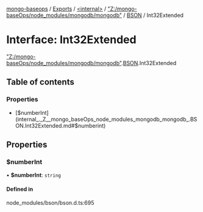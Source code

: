 [mongo-baseops](../README.md) / [Exports](../modules.md) / [\<internal\>](../modules/internal_.md) / ["Z:/mongo-baseOps/node\_modules/mongodb/mongodb"](../modules/internal_._Z__mongo_baseOps_node_modules_mongodb_mongodb_.md) / [BSON](../modules/internal_._Z__mongo_baseOps_node_modules_mongodb_mongodb_.BSON.md) / Int32Extended

# Interface: Int32Extended

["Z:/mongo-baseOps/node\_modules/mongodb/mongodb"](../modules/internal_._Z__mongo_baseOps_node_modules_mongodb_mongodb_.md).[BSON](../modules/internal_._Z__mongo_baseOps_node_modules_mongodb_mongodb_.BSON.md).Int32Extended

## Table of contents

### Properties

- [$numberInt](internal_._Z__mongo_baseOps_node_modules_mongodb_mongodb_.BSON.Int32Extended.md#$numberint)

## Properties

### $numberInt

• **$numberInt**: `string`

#### Defined in

node_modules/bson/bson.d.ts:695
